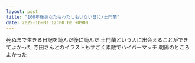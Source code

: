```yaml
---
layout: post
title: "100年後あなたもわたしもいない日に/土門蘭"
date: 2025-10-03 12:00:00 +0900
---
```

死ぬまで生きる日記を読んだ後に読んだ
土門蘭という人に出会えることができてよかった
寺田さんとのイラストもすごく素敵でハイパーマッチ
朝陽のところよかった
